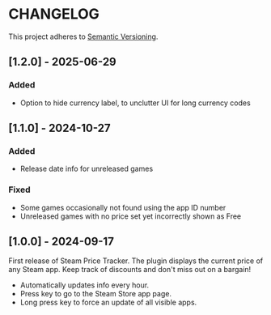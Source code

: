 # CHANGELOG

This project adheres to [Semantic Versioning](https://semver.org/spec/v2.0.0.html).

## [1.2.0] - 2025-06-29

### Added

- Option to hide currency label, to unclutter UI for long currency codes

## [1.1.0] - 2024-10-27

### Added

- Release date info for unreleased games

### Fixed

- Some games occasionally not found using the app ID number
- Unreleased games with no price set yet incorrectly shown as Free

## [1.0.0] - 2024-09-17

First release of Steam Price Tracker. The plugin displays the current price of any Steam app. Keep track of discounts and don't miss out on a bargain!

- Automatically updates info every hour.
- Press key to go to the Steam Store app page.
- Long press key to force an update of all visible apps.
